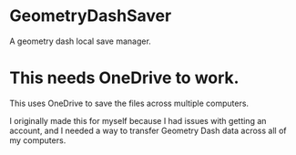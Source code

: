 # GeometryDashSaver
A geometry dash local save manager.
# This needs OneDrive to work.
This uses OneDrive to save the files across multiple computers.

I originally made this for myself because I had issues with getting an account, and I needed a way to transfer Geometry Dash data across all of my computers.
